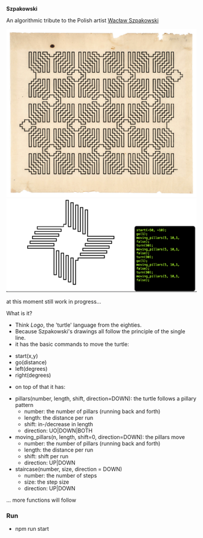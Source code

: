 __Szpakowski__

An algorithmic tribute to the Polish artist [Wacław Szpakowski](https://de.wikipedia.org/wiki/Wac%C5%82aw_Szpakowski)

![Szpakowski's Artwork](szpakowski.png) ![Screenshot](screenshot.png)

at this moment still work in progress...

What is it?
* Think _Logo_, the 'turtle' language from the eighties.
* Because Szpakowski's drawings all follow the principle of the single line.
* it has the basic commands to move the turtle:
- start(x,y)
- go(distance)
- left(degrees)
- right(degrees)

* on top of that it has:
- pillars(number, length, shift, direction=DOWN): the turtle follows a pillary pattern
  - number: the number of pillars (running back and forth)
  - length: the distance per run
  - shift: in-/decrease in length
  - direction: UO|DOWN|BOTH
- moving_pillars(n, length, shift=0, direction=DOWN): the pillars move
  - number: the number of pillars (running back and forth)
  - length: the distance per run
  - shift: shift per run
  - direction: UP|DOWN
- staircase(number, size, direction = DOWN)
  - number: the number of steps
  - size: the step size
  - direction: UP|DOWN

... more functions will follow


### Run
* npm run start
